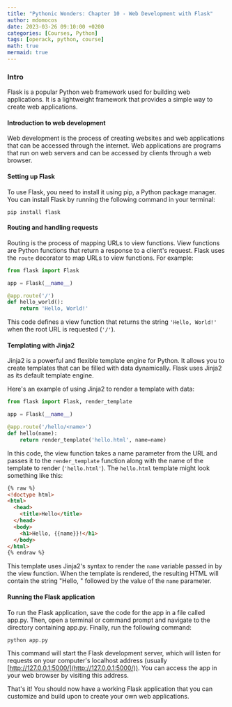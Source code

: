 ```yaml
---
title: "Pythonic Wonders: Chapter 10 - Web Development with Flask"
author: mdomocos
date: 2023-03-26 09:10:00 +0200
categories: [Courses, Python]
tags: [operack, python, course]
math: true
mermaid: true
---
```

### Intro

Flask is a popular Python web framework used for building web applications. It is a lightweight framework that provides a simple way to create web applications.

#### Introduction to web development

Web development is the process of creating websites and web applications that can be accessed through the internet. Web applications are programs that run on web servers and can be accessed by clients through a web browser.

#### Setting up Flask

To use Flask, you need to install it using pip, a Python package manager. You can install Flask by running the following command in your terminal:

```shell
pip install flask
```

#### Routing and handling requests

Routing is the process of mapping URLs to view functions. View functions are Python functions that return a response to a client's request. Flask uses the `route` decorator to map URLs to view functions. For example:

```python
from flask import Flask

app = Flask(__name__)

@app.route('/')
def hello_world():
    return 'Hello, World!'
```

This code defines a view function that returns the string `'Hello, World!'` when the root URL is requested (`'/'`).

#### Templating with Jinja2

Jinja2 is a powerful and flexible template engine for Python. It allows you to create templates that can be filled with data dynamically. Flask uses Jinja2 as its default template engine.

Here's an example of using Jinja2 to render a template with data:

```python
from flask import Flask, render_template

app = Flask(__name__)

@app.route('/hello/<name>')
def hello(name):
    return render_template('hello.html', name=name)
```

In this code, the view function takes a name parameter from the URL and passes it to the `render_template` function along with the name of the template to render (`'hello.html'`). The `hello.html` template might look something like this:

```html
{% raw %}
<!doctype html>
<html>
  <head>
    <title>Hello</title>
  </head>
  <body>
    <h1>Hello, {{name}}!</h1>
  </body>
</html>
{% endraw %}
```

This template uses Jinja2's syntax to render the `name` variable passed in by the view function. When the template is rendered, the resulting HTML will contain the string "Hello, " followed by the value of the `name` parameter.

#### Running the Flask application
To run the Flask application, save the code for the app in a file called app.py. Then, open a terminal or command prompt and navigate to the directory containing app.py. Finally, run the following command:

```shell
python app.py
```

This command will start the Flask development server, which will listen for requests on your computer's localhost address (usually [http://127.0.0.1:5000/](http://127.0.0.1:5000/)). You can access the app in your web browser by visiting this address.

That's it! You should now have a working Flask application that you can customize and build upon to create your own web applications.
